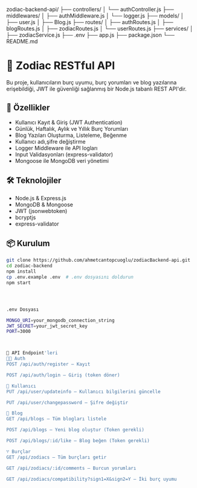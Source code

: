 zodiac-backend-api/
├── controllers/
│   └── authController.js
├── middlewares/
│   ├── authMiddleware.js
│   └── logger.js
├── models/
│   ├── user.js
│   ├── Blog.js
├── routes/
│   ├── authRoutes.js
│   ├── blogRoutes.js
│   ├── zodiacRoutes.js
│   └── userRoutes.js
├── services/
│   ├── zodiacService.js
├── .env
├── app.js
├── package.json
└── README.md


# 🔮 Zodiac RESTful API

Bu proje, kullanıcıların burç uyumu, burç yorumları ve blog yazılarına erişebildiği, JWT ile güvenliği sağlanmış bir Node.js tabanlı REST API'dir.

## 🚀 Özellikler

- Kullanıcı Kayıt & Giriş (JWT Authentication)
- Günlük, Haftalık, Aylık ve Yıllık Burç Yorumları
- Blog Yazıları Oluşturma, Listeleme, Beğenme
- Kullanıcı adı,şifre değiştirme
- Logger Middleware ile API logları
- Input Validasyonları (express-validator)
- Mongoose ile MongoDB veri yönetimi

## 🛠️ Teknolojiler

- Node.js & Express.js
- MongoDB & Mongoose
- JWT (jsonwebtoken)
- bcryptjs
- express-validator

## 📦 Kurulum

```bash
git clone https://github.com/ahmetcantopcuoglu/zodiacBackend-api.git
cd zodiac-backend
npm install
cp .env.example .env  # .env dosyasını doldurun
npm start




.env Dosyası 

MONGO_URI=your_mongodb_connection_string
JWT_SECRET=your_jwt_secret_key
PORT=3000



📮 API Endpoint'leri
🧑‍💼 Auth
POST /api/auth/register – Kayıt

POST /api/auth/login – Giriş (token döner)

👤 Kullanıcı
PUT /api/user/updateinfo – Kullanıcı bilgilerini güncelle

PUT /api/user/changepassword – Şifre değiştir

📝 Blog
GET /api/blogs – Tüm blogları listele

POST /api/blogs – Yeni blog oluştur (Token gerekli)

POST /api/blogs/:id/like – Blog beğen (Token gerekli)

♈ Burçlar
GET /api/zodiacs – Tüm burçları getir

GET /api/zodiacs/:id/comments – Burcun yorumları

GET /api/zodiacs/compatibility?sign1=X&sign2=Y – İki burç uyumu
